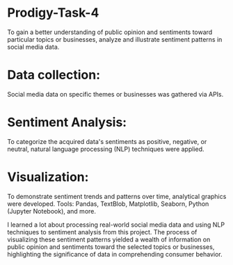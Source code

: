 # Prodigy-Task-4
To gain a better understanding of public opinion and sentiments toward particular topics or businesses, analyze and illustrate sentiment patterns in social media data.

# Data collection: 
Social media data on specific themes or businesses was gathered via APIs.
# Sentiment Analysis: 
To categorize the acquired data's sentiments as positive, negative, or neutral, natural language processing (NLP) techniques were applied.
# Visualization: 
To demonstrate sentiment trends and patterns over time, analytical graphics were developed.
Tools: Pandas, TextBlob, Matplotlib, Seaborn, Python (Jupyter Notebook), and more.

I learned a lot about processing real-world social media data and using NLP techniques to sentiment analysis from this project. The process of visualizing these sentiment patterns yielded a wealth of information on public opinion and sentiments toward the selected topics or businesses, highlighting the significance of data in comprehending consumer behavior. 
